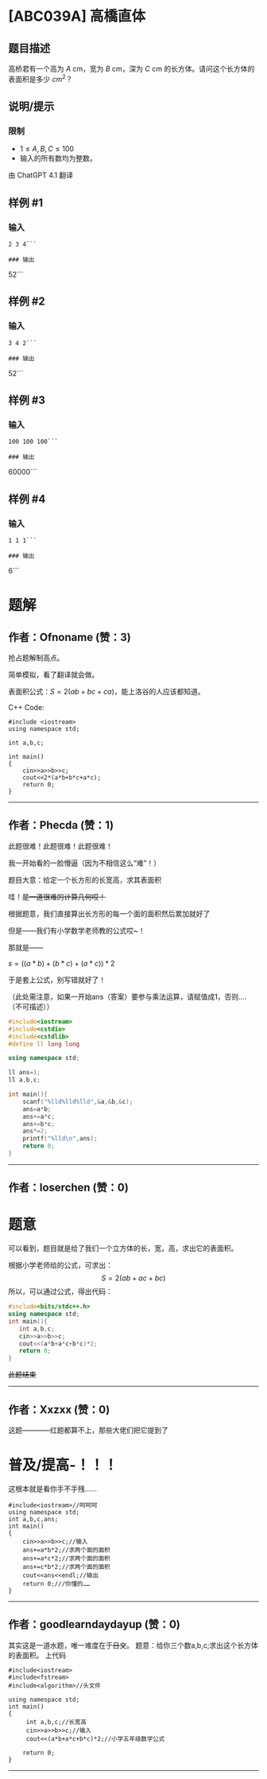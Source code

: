 # [ABC039A] 高橋直体

## 题目描述

高桥君有一个高为 $A\ \mathrm{cm}$，宽为 $B\ \mathrm{cm}$，深为 $C\ \mathrm{cm}$ 的长方体。请问这个长方体的表面积是多少 $cm^2$？

## 说明/提示

### 限制

- $1 \leq A, B, C \leq 100$
- 输入的所有数均为整数。

由 ChatGPT 4.1 翻译

## 样例 #1

### 输入

```
2 3 4```

### 输出

```
52```

## 样例 #2

### 输入

```
3 4 2```

### 输出

```
52```

## 样例 #3

### 输入

```
100 100 100```

### 输出

```
60000```

## 样例 #4

### 输入

```
1 1 1```

### 输出

```
6```

# 题解

## 作者：Ofnoname (赞：3)

抢占题解制高点。

简单模拟，看了翻译就会做。

表面积公式：$S=2(ab+bc+ca)$，能上洛谷的人应该都知道。

C++ Code:
```
#include <iostream>
using namespace std;

int a,b,c;

int main()
{
    cin>>a>>b>>c;
    cout<<2*(a*b+b*c+a*c);
    return 0;
}
```

---

## 作者：Phecda (赞：1)

此题很难！此题很难！此题很难！

我一开始看的一脸懵逼（因为不相信这么“难”！）

题目大意：给定一个长方形的长宽高，求其表面积

哇！~~是一道很难的计算几何哎！~~

根据题意，我们直接算出长方形的每一个面的面积然后累加就好了

但是——我们有小学数学老师教的公式哎~！

那就是——

$s=((a*b)+(b*c)+(a*c))*2$

于是套上公式，别写错就好了！

（此处需注意，如果一开始ans（答案）要参与乘法运算，请赋值成1，否则....（不可描述））

```cpp
#include<iostream>
#include<cstdio>
#include<cstdlib>
#define ll long long

using namespace std;

ll ans=1;
ll a,b,c;

int main(){
	scanf("%lld%lld%lld",&a,&b,&c);
	ans=a*b;
	ans+=a*c;
	ans+=b*c;
	ans*=2;
	printf("%lld\n",ans);
	return 0;
}
```

---

## 作者：loserchen (赞：0)

# 题意
可以看到，题目就是给了我们一个立方体的长，宽，高，求出它的表面积。

根据小学老师给的公式，可求出：
 $$ S=2(ab+ac+bc) $$
 所以，可以通过公式，得出代码：
 ```cpp
#include<bits/stdc++.h>
using namespace std;
int main(){
	int a,b,c;
	cin>>a>>b>>c;
	cout<<(a*b+a*c+b*c)*2;
	return 0;
}

```

~~此题结束~~

---

## 作者：Xxzxx (赞：0)

这题————红题都算不上，那些大佬们把它提到了 

# 普及/提高-！！！

这根本就是看你手不手残……

```
#include<iostream>//呵呵呵
using namespace std;
int a,b,c,ans;
int main()
{
    cin>>a>>b>>c;//输入
    ans+=a*b*2;//求两个面的面积
    ans+=a*c*2;//求两个面的面积
    ans+=c*b*2;//求两个面的面积
    cout<<ans<<endl;//输出
    return 0;///你懂的……
}
```

---

## 作者：goodlearndaydayup (赞：0)

其实这是一道水题，唯一难度在于~~日文~~。
题意：给你三个数a,b,c;求出这个长方体的表面积。
上代码
```
#include<iostream>
#include<fstream>
#include<algorithm>//头文件

using namespace std;
int main()
{
     int a,b,c;//长宽高
	 cin>>a>>b>>c;//输入
	 cout<<(a*b+a*c+b*c)*2;//小学五年级数学公式

    return 0;
}
```

---

